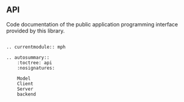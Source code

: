 API
---

Code documentation of the public application programming interface
provided by this library.

```eval_rst

.. currentmodule:: mph

.. autosummary::
    :toctree: api
    :nosignatures:

    Model
    Client
    Server
    backend
```

